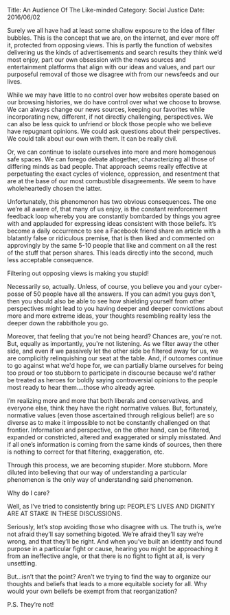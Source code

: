 Title: An Audience Of The Like-minded
Category: Social Justice
Date: 2016/06/02

Surely we all have had at least some shallow exposure to the idea of filter bubbles. This is the concept that we are, on the internet, and ever more off it, protected from opposing views. This is partly the function of websites delivering us the kinds of advertisements and search results they think we’d most enjoy, part our own obsession with the news sources and entertainment platforms that align with our ideas and values, and part our purposeful removal of those we disagree with from our newsfeeds and our lives.

While we may have little to no control over how websites operate based on our browsing histories, we do have control over what we choose to browse. We can always change our news sources, keeping our favorites while incorporating new, different, if not directly challenging, perspectives. We can also be less quick to unfriend or block those people who we believe have repugnant opinions. We could ask questions about their perspectives. We could talk about our own with them. It can be really civil.

Or, we can continue to isolate ourselves into more and more homogenous safe spaces. We can forego debate altogether, characterizing all those of differing minds as bad people. That approach seems really effective at perpetuating the exact cycles of violence, oppression, and resentment that are at the base of our most combustible disagreements. We seem to have wholeheartedly chosen the latter.

Unfortunately, this phenomenon has two obvious consequences. The one we’re all aware of,  that many of us enjoy, is the constant reinforcement feedback loop whereby you are constantly bombarded by things you agree with and applauded for expressing ideas consistent with those beliefs. It’s become a daily occurrence to see a Facebook friend share an article with a blatantly false or ridiculous premise, that is then liked and commented on approvingly by the same 5-10 people that like and comment on all the rest of the stuff that person shares. This leads directly into the second, much less acceptable consequence.

Filtering out opposing views is making you stupid! 

Necessarily so, actually. Unless, of course, you believe you and your cyber-posse of 50 people have all the answers. If you can admit you guys don’t, then you should also be able to see how shielding yourself from other perspectives might lead to you having deeper and deeper convictions about more and more extreme ideas, your thoughts resembling reality less the deeper down the rabbithole you go.

Moreover, that feeling that you're not being heard? Chances are, you're not. But, equally as importantly, you're not listening. As we filter away the other side, and even if we passively let the other side be filtered away for us, we are complicitly relinquishing our seat at the table. And, if outcomes continue to go against what we'd hope for, we can partially blame ourselves for being too proud or too stubborn to participate in discourse because we'd rather be treated as heroes for boldly saying controversial opinions to the people most ready to hear them....those who already agree.

 I’m realizing more and more that both liberals and conservatives, and everyone else, think they have the right normative values. But, fortunately, normative values (even those ascertained through religious belief) are so diverse as to make it impossible to not be constantly challenged on that frontier. Information and perspective, on the other hand, can be filtered, expanded or constricted, altered and exaggerated or simply misstated. And if all one’s information is coming from the same kinds of sources, then there is nothing to correct for that filtering, exaggeration, etc.

Through this process, we are becoming stupider. More stubborn. More diluted into believing that our way of understanding a particular phenomenon is the only way of understanding said phenomenon. 

Why do I care?

Well, as I’ve tried to consistently bring up: PEOPLE’S LIVES AND DIGNITY  ARE AT STAKE IN THESE DISCUSSIONS.

Seriously, let’s stop avoiding those who disagree with us. The truth is, we’re not afraid they’ll say something bigoted. We’re afraid they’ll say we’re wrong, and that they’ll be right. And when you’ve built an identity and found purpose in a particular fight or cause, hearing you might be approaching it from an ineffective angle, or that there is no fight to fight at all, is very unsettling.

But...isn’t that the point? Aren’t we trying to find the way to organize our thoughts and beliefs that leads to a more equitable society for all. Why would your own beliefs be exempt from that reorganization?

P.S. They’re not! 

